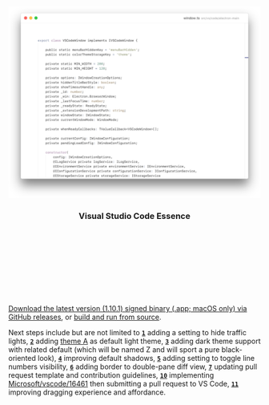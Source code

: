 [![Showcase](showcase/i/E4.png)](showcase/showcase.md)
<h3 align="center">Visual Studio Code Essence</h3>

<br><br><br><br><br><br><br><br>

[Download the latest version (1.10.1) signed binary (.app; macOS only) via GitHub releases](https://github.com/flagello/vscode-essence/releases/latest), or [build and run from source](https://github.com/Microsoft/vscode/wiki/How-to-Contribute#build-and-run-from-source).

Next steps include but are not limited to [**`1`**](/../../../issues/1) adding a setting to hide traffic lights, [**`2`**](/../../../issues/2) adding [theme A](https://github.com/flagello/A.tmTheme) as default light theme, [**`3`**](/../../../issues/3) adding dark theme support with related default (which will be named Z and will sport a pure black-oriented look), [**`4`**](/../../../issues/4) improving default shadows, [**`5`**](/../../../issues/5) adding setting to toggle line numbers visibility, [**`6`**](/../../../issues/6) adding border to double-pane diff view, [**`7`**](/../../../issues/7) updating pull request template and contribution guidelines, [**`10`**](/../../../issues/10) implementing [Microsoft/vscode/16461](https://github.com/Microsoft/vscode/issues/16461) then submitting a pull request to VS Code, [**`11`**](/../../../issues/11) improving dragging experience and affordance.